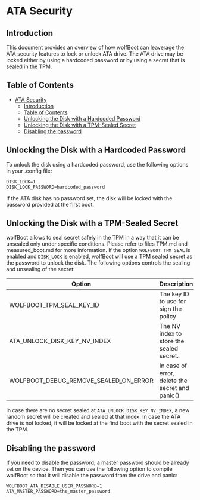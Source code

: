 # ATA Security

## Introduction
This document provides an overview of how wolfBoot can leaverage the ATA security features to lock or unlock ATA drive.
The ATA drive may be locked either by using a hardcoded password or by using a secret that is sealed in the TPM.

## Table of Contents
- [ATA Security](#ata-security)
  - [Introduction](#introduction)
  - [Table of Contents](#table-of-contents)
  - [Unlocking the Disk with a Hardcoded Password](#unlocking-the-disk-with-a-hardcoded-password)
  - [Unlocking the Disk with a TPM-Sealed Secret](#unlocking-the-disk-with-a-tpm-sealed-secret)
  - [Disabling the password](#disabling-the-password)

## Unlocking the Disk with a Hardcoded Password
To unlock the disk using a hardcoded password, use the following options in your .config file:
```
DISK_LOCK=1
DISK_LOCK_PASSWORD=hardcoded_password
```
If the ATA disk has no password set, the disk will be locked with the password provided at the first boot.

## Unlocking the Disk with a TPM-Sealed Secret
wolfBoot allows to seal secret safely in the TPM in a way that it can be unsealed only under specific conditions. Please refer to files TPM.md and measured_boot.md for more information. If the option `WOLFBOOT_TPM_SEAL` is enabled and `DISK_LOCK` is enabled, wolfBoot will use a TPM sealed secret as the password to unlock the disk. The following options controls the sealing and unsealing of the secret:

| Option | Description |
|--------|-------------|
| WOLFBOOT_TPM_SEAL_KEY_ID| The key ID to use for sign the policy |
| ATA_UNLOCK_DISK_KEY_NV_INDEX | The NV index to store the sealed secret. |
| WOLFBOOT_DEBUG_REMOVE_SEALED_ON_ERROR| In case of error, delete the secret and panic() |

In case there are no secret sealed at `ATA_UNLOCK_DISK_KEY_NV_INDEX`, a new random secret will be created and sealed at that index. 
In case the ATA drive is not locked, it will be locked at the first boot with the secret sealed in the TPM.

## Disabling the password

If you need to disable the password, a master password should be already set on the device. Then you can use the following option to compile wolfBoot so that it will disable the password from the drive and panic:

```
WOLFBOOT_ATA_DISABLE_USER_PASSWORD=1
ATA_MASTER_PASSWORD=the_master_password
``` 

